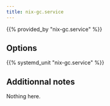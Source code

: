 ```yaml
---
title: nix-gc.service
---
```


{{% provided_by "nix-gc.service" %}}

## Options

{{% systemd_unit "nix-gc.service" %}}

## Additionnal notes

Nothing here.